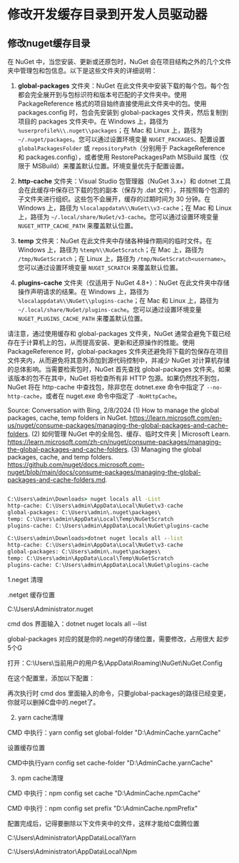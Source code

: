 # 修改开发缓存目录到开发人员驱动器

## 修改nuget缓存目录

在 NuGet 中，当您安装、更新或还原包时，NuGet 会在项目结构之外的几个文件夹中管理包和包信息。以下是这些文件夹的详细说明：

1. **global-packages** 文件夹：NuGet 在此文件夹中安装下载的每个包。每个包都会完全展开到与包标识符和版本号匹配的子文件夹中。使用 PackageReference 格式的项目始终直接使用此文件夹中的包。使用 packages.config 时，包会先安装到 global-packages 文件夹，然后复制到项目的 packages 文件夹中。在 Windows 上，路径为 `%userprofile%\\.nuget\\packages`；在 Mac 和 Linux 上，路径为 `~/.nuget/packages`。您可以通过设置环境变量 `NUGET_PACKAGES`、配置设置 `globalPackagesFolder` 或 `repositoryPath`（分别用于 PackageReference 和 packages.config），或者使用 RestorePackagesPath MSBuild 属性（仅限于 MSBuild）来覆盖默认位置。环境变量优先于配置设置。

2. **http-cache** 文件夹：Visual Studio 包管理器（NuGet 3.x+）和 dotnet 工具会在此缓存中保存已下载的包的副本（保存为 .dat 文件），并按照每个包源的子文件夹进行组织。这些包不会展开，缓存的过期时间为 30 分钟。在 Windows 上，路径为 `%localappdata%\\NuGet\\v3-cache`；在 Mac 和 Linux 上，路径为 `~/.local/share/NuGet/v3-cache`。您可以通过设置环境变量 `NUGET_HTTP_CACHE_PATH` 来覆盖默认位置。

3. **temp** 文件夹：NuGet 在此文件夹中存储各种操作期间的临时文件。在 Windows 上，路径为 `%temp%\\NuGetScratch`；在 Mac 上，路径为 `/tmp/NuGetScratch`；在 Linux 上，路径为 `/tmp/NuGetScratch<username>`。您可以通过设置环境变量 `NUGET_SCRATCH` 来覆盖默认位置。

4. **plugins-cache** 文件夹（仅适用于 NuGet 4.8+）：NuGet 在此文件夹中存储操作声明请求的结果。在 Windows 上，路径为 `%localappdata%\\NuGet\\plugins-cache`；在 Mac 和 Linux 上，路径为 `~/.local/share/NuGet/plugins-cache`。您可以通过设置环境变量 `NUGET_PLUGINS_CACHE_PATH` 来覆盖默认位置。

请注意，通过使用缓存和 global-packages 文件夹，NuGet 通常会避免下载已经存在于计算机上的包，从而提高安装、更新和还原操作的性能。使用 PackageReference 时，global-packages 文件夹还避免将下载的包保存在项目文件夹内，从而避免将其意外添加到源代码控制中，并减少 NuGet 对计算机存储的总体影响。当需要检索包时，NuGet 首先查找 global-packages 文件夹。如果该版本的包不在其中，NuGet 将检查所有非 HTTP 包源。如果仍然找不到包，NuGet 将在 http-cache 中查找包，除非您在 dotnet.exe 命令中指定了 `--no-http-cache`，或者在 nuget.exe 命令中指定了 `-NoHttpCache`。

Source: Conversation with Bing, 2/8/2024
(1) How to manage the global packages, cache, temp folders in NuGet. https://learn.microsoft.com/en-us/nuget/consume-packages/managing-the-global-packages-and-cache-folders.
(2) 如何管理 NuGet 中的全局包、缓存、临时文件夹 | Microsoft Learn. https://learn.microsoft.com/zh-cn/nuget/consume-packages/managing-the-global-packages-and-cache-folders.
(3) Managing the global packages, cache, and temp folders. https://github.com/nuget/docs.microsoft.com-nuget/blob/main/docs/consume-packages/managing-the-global-packages-and-cache-folders.md.

```bat

C:\Users\admin\Downloads> nuget locals all -List
http-cache: C:\Users\admin\AppData\Local\NuGet\v3-cache
global-packages: C:\Users\admin\.nuget\packages\
temp: C:\Users\admin\AppData\Local\Temp\NuGetScratch
plugins-cache: C:\Users\admin\AppData\Local\NuGet\plugins-cache

C:\Users\admin\Downloads>dotnet nuget locals all --list
http-cache: C:\Users\admin\AppData\Local\NuGet\v3-cache
global-packages: C:\Users\admin\.nuget\packages\
temp: C:\Users\admin\AppData\Local\Temp\NuGetScratch
plugins-cache: C:\Users\admin\AppData\Local\NuGet\plugins-cache


```

1.neget 清理

.netget 缓存位置

C:\Users\Administrator\.nuget

cmd dos 界面输入：dotnet nuget locals all --list


global-packages 对应的就是你的.neget的存储位置，需要修改，占用很大 起步5个G

打开：C:\Users\当前用户的用户名\AppData\Roaming\NuGet\NuGet.Config

在这个配置里，添加以下配置：

<config>

<add key="globalPackagesFolder" value="E:\Users\.nuget\packages" />

</config>

再次执行时 cmd dos 里面输入的命令，只要global-packages的路径已经变更，你就可以删掉C盘中的.neget了。

2. yarn cache清理

CMD 中执行：yarn config set global-folder "D:\AdminCache\.yarnCache"

设置缓存位置

CMD中执行yarn config set cache-folder "D:\AdminCache\.yarnCache"

3. npm cache清理

CMD 中执行：npm config set cache "D:\AdminCache\.npmCache"

CMD 中执行：npm config set prefix "D:\AdminCache\.npmPrefix"


配置完成后，记得要删除以下文件夹中的文件，这样才能给C盘腾位置

C:\Users\Administrator\AppData\Local\Yarn

C:\Users\Administrator\AppData\Local\Npm